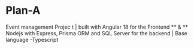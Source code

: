 # Plan-A
Event management Projec t | built with Angular 18 for the Frontend ** &amp; ** Nodejs with Express, Prisma ORM and SQL Server for the backend | Base language -Typescript
